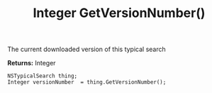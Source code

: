 ﻿---
uid: crmscript_ref_NSTypicalSearch_GetVersionNumber
title: Integer GetVersionNumber()
intellisense: NSTypicalSearch.GetVersionNumber
keywords: NSTypicalSearch, GetVersionNumber
so.topic: reference
---

The current downloaded version of this typical search

**Returns:** Integer


```crmscript
NSTypicalSearch thing;
Integer versionNumber  = thing.GetVersionNumber();
```



